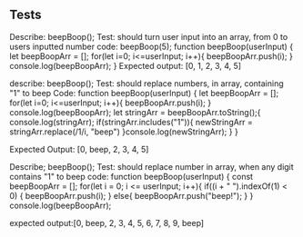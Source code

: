 ## Tests
Describe: beepBoop();
Test: should turn user input into an array, from 0 to users inputted number
code: beepBoop(5);
function beepBoop(userInput) {
  let beepBoopArr = [];
  for(let i=0; i<=userInput; i++){
    beepBoopArr.push(i);
  }
  console.log(beepBoopArr);
}
Expected output: [0, 1, 2, 3, 4, 5]

describe: beepBoop();
Test: should replace numbers, in array, containing "1" to beep
Code:
function beepBoop(userInput) {
  let beepBoopArr = [];
  for(let i=0; i<=userInput; i++){
    beepBoopArr.push(i);
  } console.log(beepBoopArr);
  let stringArr = beepBoopArr.toString();{
    console.log(stringArr);
    if(stringArr.includes("1")){
      newStringArr = stringArr.replace(/1/i, "beep")
    }console.log(newStringArr);
  }
  }

Expected Output: [0, beep, 2, 3, 4, 5]

Describe; beepBoop();
Test: should replace number in array, when any digit contains "1" to beep
code: 
function beepBoop(userInput) {
  const beepBoopArr = [];
  for(let i = 0; i <= userInput; i++){
    if((i + " ").indexOf(1) < 0) {
      beepBoopArr.push(i);
    } else{
      beepBoopArr.push("beep!");
    }
  }
  console.log(beepBoopArr);
  
expected output:[0, beep, 2, 3, 4, 5, 6, 7, 8, 9, beep]